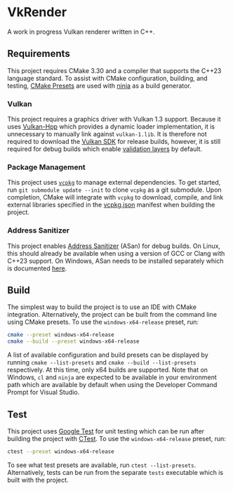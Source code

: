 # VkRender

A work in progress Vulkan renderer written in C++.

## Requirements

This project requires CMake 3.30 and a compiler that supports the C++23 language standard. To assist with CMake configuration, building, and testing, [CMake Presets](https://cmake.org/cmake/help/v3.22/manual/cmake-presets.7.html) are used with [ninja](https://ninja-build.org/) as a build generator.

### Vulkan

This project requires a graphics driver with Vulkan 1.3 support. Because it uses [Vulkan-Hpp](https://github.com/KhronosGroup/Vulkan-Hpp) which provides a dynamic loader implementation, it is unnecessary to manually link against `vulkan-1.lib`. It is therefore not required to download the [Vulkan SDK](https://www.lunarg.com/vulkan-sdk/) for release builds, however, it is still required for debug builds which enable [validation layers](https://vulkan.lunarg.com/doc/view/latest/windows/validation_layers.html) by default.

### Package Management

This project uses [`vcpkg`](https://vcpkg.io) to manage external dependencies.  To get started, run `git submodule update --init` to clone `vcpkg` as a git submodule. Upon completion, CMake will integrate with `vcpkg` to download, compile, and link external libraries specified in the [vcpkg.json](vcpkg.json) manifest when building the project.

### Address Sanitizer

This project enables [Address Sanitizer](https://clang.llvm.org/docs/AddressSanitizer.html) (ASan) for debug builds. On Linux, this should already be available when using a version of GCC or Clang with C++23 support. On Windows, ASan needs to be installed separately which is documented [here](https://learn.microsoft.com/en-us/cpp/sanitizers/asan?view=msvc-170#install-addresssanitizer).

## Build

The simplest way to build the project is to use an IDE with CMake integration. Alternatively, the project can be built from the command line using CMake presets. To use the `windows-x64-release` preset, run:

```bash
cmake --preset windows-x64-release
cmake --build --preset windows-x64-release
```

A list of available configuration and build presets can be displayed by running  `cmake --list-presets` and `cmake --build --list-presets` respectively. At this time, only x64 builds are supported. Note that on Windows, `cl` and `ninja` are expected to be available in your environment path which are available by default when using the Developer Command Prompt for Visual Studio.

## Test

This project uses [Google Test](https://github.com/google/googletest) for unit testing which can be run after building the project with [CTest](https://cmake.org/cmake/help/book/mastering-cmake/chapter/Testing%20With%20CMake%20and%20CTest.html). To use the `windows-x64-release` preset, run:

```bash
ctest --preset windows-x64-release
```

To see what test presets are available, run `ctest --list-presets`.  Alternatively, tests can be run from the separate `tests` executable which is built with the project.
